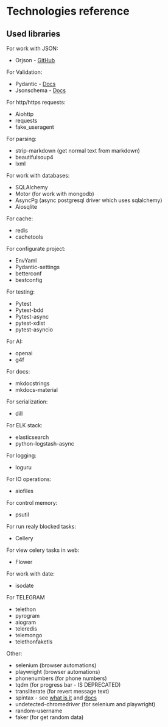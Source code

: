 # Technologies reference

## Used libraries

For work with JSON:

- Orjson - [GitHub](https://github.com/ijl/orjson)

For Validation:

- Pydantic - [Docs](https://docs.pydantic.dev/latest/)
- Jsonschema - [Docs](https://python-jsonschema.readthedocs.io/en/stable/)
  
For http/https requests:

- Aiohttp
- requests
- fake_useragent

For parsing:

- strip-markdown (get normal text from markdown)
- beautifulsoup4
- lxml

For work with databases:

- SQLAlchemy
- Motor (for work with mongodb)
- AsyncPg (async postgresql driver which uses sqlalchemy)
- Aiosqlite

For cache:

- redis
- cachetools

For configurate project:

- EnvYaml
- Pydantic-settings
- betterconf
- bestconfig

For testing:

- Pytest
- Pytest-bdd
- Pytest-async
- pytest-xdist
- pytest-asyncio

For AI:

- openai
- g4f

For docs:

- mkdocstrings
- mkdocs-material

For serialization:

- dill

For ELK stack:

- elasticsearch
- python-logstash-async

For logging:

- loguru

For IO operations:

- aiofiles

For control memory:

- psutil

For run realy blocked tasks:

- Cellery

For view celery tasks in web:

- Flower

For work with date:

- isodate

For TELEGRAM

- telethon
- pyrogram
- aiogram
- teleredis
- telemongo
- telethonfaketls

Other:
  
- selenium (browser automations)
- playwright (browser automations)
- phonenumbers (for phone numbers)
- tqdm (for progress bar - IS DEPRECATED)
- transliterate (for revert message text)
- spintax - see [what is it](https://support.saleshandy.com/article/345-what-is-spintax-and-how-to-use-it#:~:text=Spintax%20is%20short%20for%20'Spin,(pipe)%20to%20use%20Spintax.) and [docs](https://github.com/AceLewis/spintax.git)
- undetected-chromedriver (for selenium and playwright)
- random-username
- faker (for get random data)
